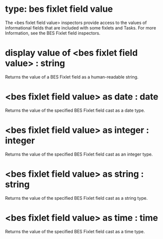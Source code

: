 # type: bes fixlet field value

The &lt;bes fixlet field value&gt; inspectors provide access to the values of informational fields that are included with some fixlets and Tasks. For more Information, see the BES Fixlet field inspectors.

# display value of &lt;bes fixlet field value&gt; : string

Returns the value of a BES Fixlet field as a human-readable string.

# &lt;bes fixlet field value&gt; as date : date

Returns the value of the specified BES Fixlet field cast as a date type.

# &lt;bes fixlet field value&gt; as integer : integer

Returns the value of the specified BES Fixlet field cast as an integer type.

# &lt;bes fixlet field value&gt; as string : string

Returns the value of the specified BES Fixlet field cast as a string type.

# &lt;bes fixlet field value&gt; as time : time

Returns the value of the specified BES Fixlet field cast as a time type.
